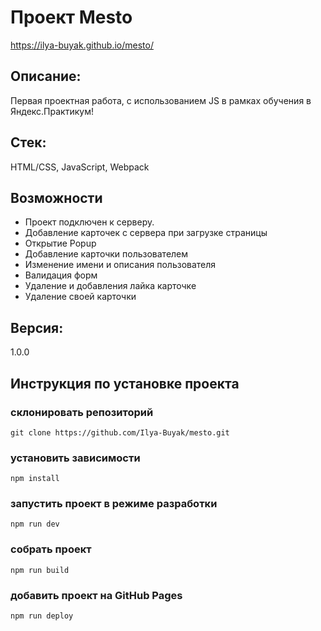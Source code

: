 # Проект Mesto 
https://ilya-buyak.github.io/mesto/
## Описание:
Первая проектная работа, с использованием JS в рамках обучения в Яндекс.Практикум!
## Стек:
HTML/CSS, JavaScript, Webpack
## Возможности
* Проект подключен к серверу.
* Добавление карточек с сервера при загрузке страницы
* Открытие Popup
* Добавление карточки пользователем
* Изменение имени и описания пользователя
* Валидация форм
* Удаление и добавления лайка карточке
* Удаление своей карточки
## Версия: 
1.0.0
## Инструкция по установке проекта
### склонировать репозиторий
```
git clone https://github.com/Ilya-Buyak/mesto.git
```
### установить зависимости
```
npm install
```

### запустить проект в режиме разработки
```
npm run dev
```

### собрать проект
```
npm run build
```
### добавить проект на GitHub Pages
```
npm run deploy
```